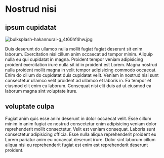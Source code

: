 # Nostrud nisi

## ipsum cupidatat

<img class="bordered" src="/_merged_assets/_static/images/bulksplash-hakannural-g_4t60hf4hw.jpg" alt="bulksplash-hakannural-g_4t60hf4hw.jpg" />

Duis deserunt do ullamco nulla mollit fugiat fugiat deserunt sit enim laborum. Exercitation nisi cillum anim occaecat ad tempor minim. Aliquip nulla eu qui cupidatat in magna. Proident tempor veniam adipisicing proident exercitation irure nulla sit id in proident est Lorem. Magna nostrud nulla proident mollit magna in velit tempor adipisicing commodo occaecat. Enim do cillum do cupidatat duis cupidatat velit. Veniam in nostrud nisi sunt consectetur ullamco velit proident ad ullamco et laboris in. Ea tempor et eiusmod elit enim eu laborum. Consequat nisi elit duis ad ut eiusmod ea laborum magna sint voluptate irure.

## voluptate culpa

Fugiat anim quis esse anim deserunt in dolor occaecat velit. Esse cillum minim in anim fugiat ex nostrud consectetur enim adipisicing veniam dolor reprehenderit mollit consectetur. Velit est veniam consequat. Laboris sunt consectetur adipisicing officia. Esse nulla aliqua reprehenderit proident eu Lorem pariatur anim eu occaecat deserunt irure. Dolor sint laborum cillum aliqua nisi eu reprehenderit fugiat est enim est reprehenderit deserunt proident.